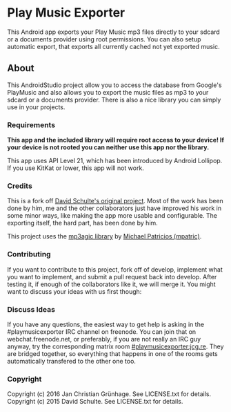 # Play Music Exporter

This Android app exports your Play Music mp3 files directly to your sdcard
or a documents provider using root permissions.
You can also setup automatic export, that exports all currently cached not yet exported music.

## About

This AndroidStudio project allow you to access the database from Google's PlayMusic
and also allows you to export the music files as mp3 to your sdcard or a documents provider.
There is also a nice library you can simply use in your projects.

### Requirements

**This app and the included library will require root access to your device!
If your device is not rooted you can neither use this app nor the library.**

This app uses API Level 21, which has been introduced by Android Lollipop. If you use KitKat
or lower, this app will not work.

### Credits

This is a fork off [David Schulte's original project](https://github.com/Arcus92/PlayMusicExporter).
Most of the work has been done by him, me and the other collaborators just have improved his work
in some minor ways, like making the app more usable and configurable. The exporting itself, the hard
part, has been done by him.

This project uses the [mp3agic library](https://github.com/mpatric/mp3agic)
by [Michael Patricios (mpatric)](https://github.com/mpatric).

### Contributing

If you want to contribute to this project, fork off of develop,
implement what you want to implement, and submit a pull request back into develop.
After testing it, if enough of the collaborators like it, we will merge it.
You might want to discuss your ideas with us first though:

### Discuss Ideas

If you have any questions, the easiest way to get help is asking in the #playmusicexporter IRC channel on freenode. You can join that on webchat.freenode.net, or preferably, if you are not really an IRC guy anyway, try the corresponding matrix room [#playmusicexporter:jcg.re](https://matrix.to/#/#playmusicexporter:jcg.re). They are bridged together, so everything that happens in one of the rooms gets automatically transfered to the other one too.

### Copyright

Copyright (c) 2016 Jan Christian Grünhage. See LICENSE.txt for details.  
Copyright (c) 2015 David Schulte. See LICENSE.txt for details.
